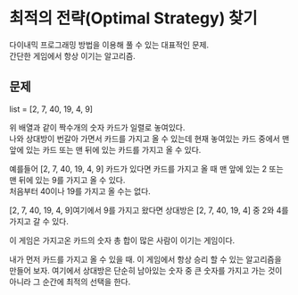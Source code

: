 # 최적의 전략(Optimal Strategy) 찾기
다이내믹 프로그래밍 방법을 이용해 풀 수 있는 대표적인 문제.<br/>
간단한 게임에서 항상 이기는 알고리즘.

## 문제<br/>
list = [2, 7, 40, 19, 4, 9]

위 배열과 같이 짝수개의 숫자 카드가 일렬로 놓여있다. <br/>
나와 상대방이 번갈아 가면서 카드를 가지고 올 수 있는데 현재 놓여있는 카드 중에서 맨 앞에 있는 카드 또는 맨 뒤에 있는 카드를 가지고 올 수 있다.

예를들어 [2, 7, 40, 19, 4, 9] 카드가 있다면 카드를 가지고 올 때 맨 앞에 있는 2 또는 맨 뒤에 있는 9를 가지고 올 수 있다.<br/>
처음부터 40이나 19를 가지고 올 수는 없다.

[2, 7, 40, 19, 4, 9]여기에서 9를 가지고 왔다면 상대방은 [2, 7, 40, 19, 4] 중 2와 4를 가지고 갈 수 있다.

이 게임은 가지고온 카드의 숫자 총 합이 많은 사람이 이기는 게임이다.

내가 먼저 카드를 가지고 올 수 있을 때. 이 게임에서 항상 승리 할 수 있는 알고리즘을 만들어 보자. 여기에서 상대방은 단순히 남아있는 숫자 중 큰 숫자를 가지고 가는 것이 아니라 그 순간에 최적의 선택을 한다.

